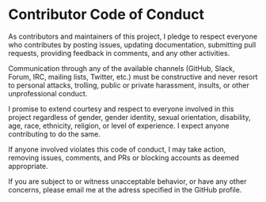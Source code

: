 # Contributor Code of Conduct
As contributors and maintainers of this project, I pledge to respect everyone who contributes by posting issues, updating documentation, submitting pull requests, providing feedback in comments, and any other activities.

Communication through any of the available channels (GitHub, Slack, Forum, IRC, mailing lists, Twitter, etc.) must be constructive and never resort to personal attacks, trolling, public or private harassment, insults, or other unprofessional conduct.

I promise to extend courtesy and respect to everyone involved in this project regardless of gender, gender identity, sexual orientation, disability, age, race, ethnicity, religion, or level of experience. I expect anyone contributing to do the same.

If anyone involved violates this code of conduct, I may take action, removing issues, comments, and PRs or blocking accounts as deemed appropriate.

If you are subject to or witness unacceptable behavior, or have any other concerns, please email me at the adress specified in the GitHub profile.
